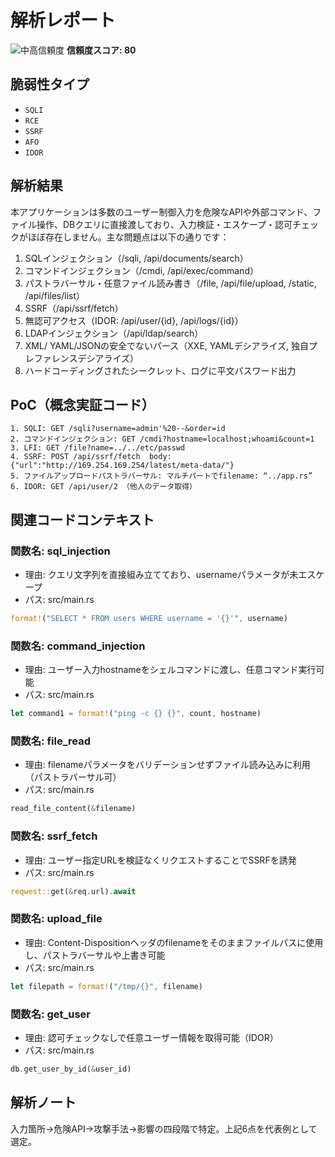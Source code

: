 # 解析レポート

![中高信頼度](https://img.shields.io/badge/信頼度-中高-orange) **信頼度スコア: 80**

## 脆弱性タイプ

- `SQLI`
- `RCE`
- `SSRF`
- `AFO`
- `IDOR`

## 解析結果

本アプリケーションは多数のユーザー制御入力を危険なAPIや外部コマンド、ファイル操作、DBクエリに直接渡しており、入力検証・エスケープ・認可チェックがほぼ存在しません。主な問題点は以下の通りです：
1. SQLインジェクション（/sqli, /api/documents/search）
2. コマンドインジェクション（/cmdi, /api/exec/command）
3. パストラバーサル・任意ファイル読み書き（/file, /api/file/upload, /static, /api/files/list）
4. SSRF（/api/ssrf/fetch）
5. 無認可アクセス（IDOR: /api/user/{id}, /api/logs/{id}）
6. LDAPインジェクション（/api/ldap/search）
7. XML/ YAML/JSONの安全でないパース（XXE, YAMLデシアライズ, 独自プレファレンスデシアライズ）
8. ハードコーディングされたシークレット、ログに平文パスワード出力

## PoC（概念実証コード）

```text
1. SQLI: GET /sqli?username=admin'%20--&order=id  
2. コマンドインジェクション: GET /cmdi?hostname=localhost;whoami&count=1  
3. LFI: GET /file?name=../../etc/passwd  
4. SSRF: POST /api/ssrf/fetch  body: {"url":"http://169.254.169.254/latest/meta-data/"}  
5. ファイルアップロードパストラバーサル: マルチパートでfilename: “../app.rs”  
6. IDOR: GET /api/user/2 （他人のデータ取得）
```

## 関連コードコンテキスト

### 関数名: sql_injection
- 理由: クエリ文字列を直接組み立てており、usernameパラメータが未エスケープ
- パス: src/main.rs
```rust
format!("SELECT * FROM users WHERE username = '{}'", username)
```

### 関数名: command_injection
- 理由: ユーザー入力hostnameをシェルコマンドに渡し、任意コマンド実行可能
- パス: src/main.rs
```rust
let command1 = format!("ping -c {} {}", count, hostname)
```

### 関数名: file_read
- 理由: filenameパラメータをバリデーションせずファイル読み込みに利用（パストラバーサル可）
- パス: src/main.rs
```rust
read_file_content(&filename)
```

### 関数名: ssrf_fetch
- 理由: ユーザー指定URLを検証なくリクエストすることでSSRFを誘発
- パス: src/main.rs
```rust
reqwest::get(&req.url).await
```

### 関数名: upload_file
- 理由: Content-Dispositionヘッダのfilenameをそのままファイルパスに使用し、パストラバーサルや上書き可能
- パス: src/main.rs
```rust
let filepath = format!("/tmp/{}", filename)
```

### 関数名: get_user
- 理由: 認可チェックなしで任意ユーザー情報を取得可能（IDOR）
- パス: src/main.rs
```rust
db.get_user_by_id(&user_id)
```

## 解析ノート

入力箇所→危険API→攻撃手法→影響の四段階で特定。上記6点を代表例として選定。

